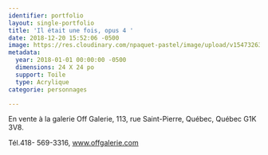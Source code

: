 ```yaml
---
identifier: portfolio
layout: single-portfolio
title: 'Il était une fois, opus 4 '
date: 2018-12-20 15:52:06 -0500
image: https://res.cloudinary.com/npaquet-pastel/image/upload/v1547326354/44155148_2187643108171591_3476609334136274944_n.jpg
metadata:
  year: 2018-01-01 00:00:00 -0500
  dimensions: 24 X 24 po
  support: Toile
  type: Acrylique
categorie: personnages

---
```

En vente à la galerie Off Galerie, 113, rue Saint-Pierre, Québec, Québec  G1K 3V8.

Tél.418- 569-3316, www.offgalerie.com